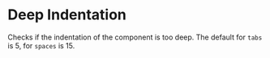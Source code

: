 # Deep Indentation

Checks if the indentation of the component is too deep. The default for `tabs` is 5, for `spaces` is 15.

